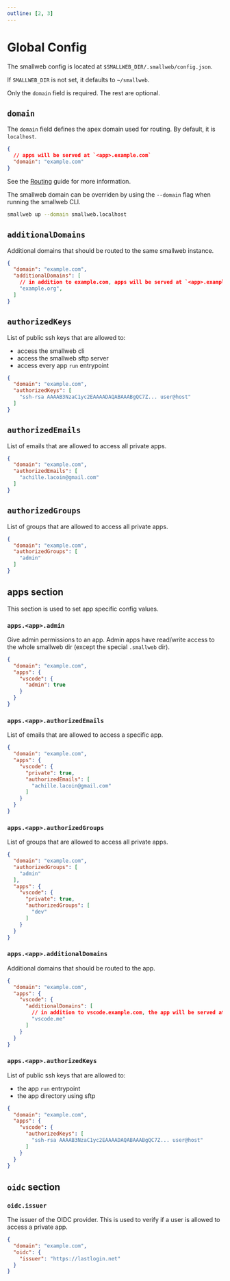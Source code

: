 ```yaml
---
outline: [2, 3]
---
```


# Global Config

The smallweb config is located at `$SMALLWEB_DIR/.smallweb/config.json`.

If `SMALLWEB_DIR` is not set, it defaults to `~/smallweb`.

Only the `domain` field is required. The rest are optional.

## `domain`

The `domain` field defines the apex domain used for routing. By default, it is `localhost`.

```json
{
  // apps will be served at `<app>.example.com`
  "domain": "example.com"
}
```

See the [Routing](../guides/routing.md) guide for more information.

The smallweb domain can be overriden by using the `--domain` flag when running the smallweb CLI.

```sh
smallweb up --domain smallweb.localhost
```

## `additionalDomains`

Additional domains that should be routed to the same smallweb instance.

```json
{
  "domain": "example.com",
  "additionalDomains": [
    // in addition to example.com, apps will be served at `<app>.example.org`
    "example.org",
  ]
}
```

## `authorizedKeys`

List of public ssh keys that are allowed to:

- access the smallweb cli
- access the smallweb sftp server
- access every app `run` entrypoint

```json
{
  "domain": "example.com",
  "authorizedKeys": [
    "ssh-rsa AAAAB3NzaC1yc2EAAAADAQABAAABgQC7Z... user@host"
  ]
}
```

## `authorizedEmails`

List of emails that are allowed to access all private apps.

```json
{
  "domain": "example.com",
  "authorizedEmails": [
    "achille.lacoin@gmail.com"
  ]
}
```

## `authorizedGroups`

List of groups that are allowed to access all private apps.

```json
{
  "domain": "example.com",
  "authorizedGroups": [
    "admin"
  ]
}
```

## apps section

This section is used to set app specific config values.

### `apps.<app>.admin`

Give admin permissions to an app. Admin apps have read/write access to the whole smallweb dir (except the special `.smallweb` dir).

```json
{
  "domain": "example.com",
  "apps": {
    "vscode": {
      "admin": true
    }
  }
}
```

### `apps.<app>.authorizedEmails`

List of emails that are allowed to access a specific app.

```json
{
  "domain": "example.com",
  "apps": {
    "vscode": {
      "private": true,
      "authorizedEmails": [
        "achille.lacoin@gmail.com"
      ]
    }
  }
}
```

### `apps.<app>.authorizedGroups`

List of groups that are allowed to access all private apps.

```json
{
  "domain": "example.com",
  "authorizedGroups": [
    "admin"
  ],
  "apps": {
    "vscode": {
      "private": true,
      "authorizedGroups": [
        "dev"
      ]
    }
  }
}
```

### `apps.<app>.additionalDomains`

Additional domains that should be routed to the app.

```json
{
  "domain": "example.com",
  "apps": {
    "vscode": {
      "additionalDomains": [
        // in addition to vscode.example.com, the app will be served at vscode.me
        "vscode.me"
      ]
    }
  }
}
```

### `apps.<app>.authorizedKeys`

List of public ssh keys that are allowed to:

- the app `run` entrypoint
- the app directory using sftp

```json
{
  "domain": "example.com",
  "apps": {
    "vscode": {
      "authorizedKeys": [
        "ssh-rsa AAAAB3NzaC1yc2EAAAADAQABAAABgQC7Z... user@host"
      ]
    }
  }
}
```

## `oidc` section

### `oidc.issuer`

The issuer of the OIDC provider. This is used to verify if a user is allowed to access a private app.

```json
{
  "domain": "example.com",
  "oidc": {
    "issuer": "https://lastlogin.net"
  }
}
```
